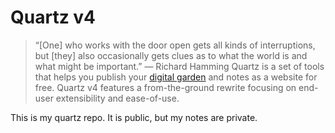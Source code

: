 # Quartz v4

> “[One] who works with the door open gets all kinds of interruptions, but [they] also occasionally gets clues as to what the world is and what might be important.” — Richard Hamming
> Quartz is a set of tools that helps you publish your [digital garden](https://jzhao.xyz/posts/networked-thought) and notes as a website for free.
> Quartz v4 features a from-the-ground rewrite focusing on end-user extensibility and ease-of-use.

This is my quartz repo. It is public, but my notes are private.
